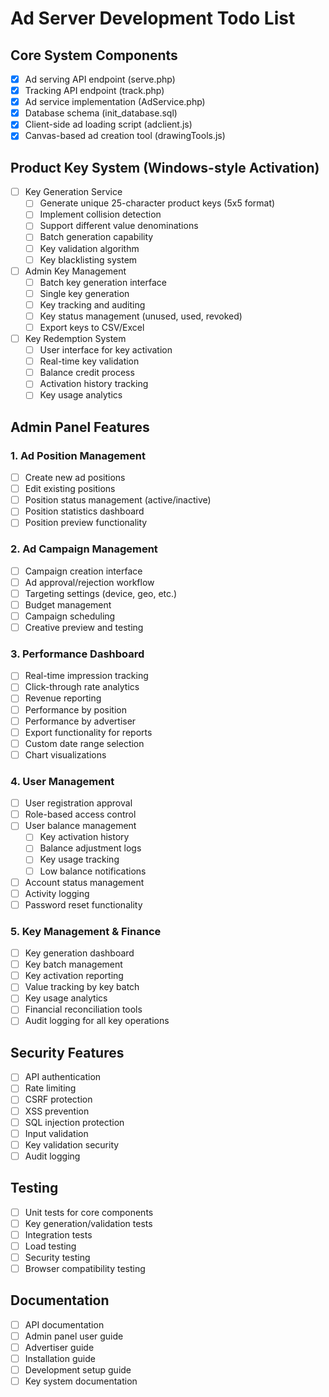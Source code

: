 # Ad Server Development Todo List

## Core System Components
- [x] Ad serving API endpoint (serve.php)
- [x] Tracking API endpoint (track.php)
- [x] Ad service implementation (AdService.php)
- [x] Database schema (init_database.sql)
- [x] Client-side ad loading script (adclient.js)
- [x] Canvas-based ad creation tool (drawingTools.js)

## Product Key System (Windows-style Activation)
- [ ] Key Generation Service
  - [ ] Generate unique 25-character product keys (5x5 format)
  - [ ] Implement collision detection
  - [ ] Support different value denominations
  - [ ] Batch generation capability
  - [ ] Key validation algorithm
  - [ ] Key blacklisting system
- [ ] Admin Key Management
  - [ ] Batch key generation interface
  - [ ] Single key generation
  - [ ] Key tracking and auditing
  - [ ] Key status management (unused, used, revoked)
  - [ ] Export keys to CSV/Excel
- [ ] Key Redemption System
  - [ ] User interface for key activation
  - [ ] Real-time key validation
  - [ ] Balance credit process
  - [ ] Activation history tracking
  - [ ] Key usage analytics

## Admin Panel Features
### 1. Ad Position Management
- [ ] Create new ad positions
- [ ] Edit existing positions
- [ ] Position status management (active/inactive)
- [ ] Position statistics dashboard
- [ ] Position preview functionality

### 2. Ad Campaign Management
- [ ] Campaign creation interface
- [ ] Ad approval/rejection workflow
- [ ] Targeting settings (device, geo, etc.)
- [ ] Budget management
- [ ] Campaign scheduling
- [ ] Creative preview and testing

### 3. Performance Dashboard
- [ ] Real-time impression tracking
- [ ] Click-through rate analytics
- [ ] Revenue reporting
- [ ] Performance by position
- [ ] Performance by advertiser
- [ ] Export functionality for reports
- [ ] Custom date range selection
- [ ] Chart visualizations

### 4. User Management
- [ ] User registration approval
- [ ] Role-based access control
- [ ] User balance management
  - [ ] Key activation history
  - [ ] Balance adjustment logs
  - [ ] Key usage tracking
  - [ ] Low balance notifications
- [ ] Account status management
- [ ] Activity logging
- [ ] Password reset functionality

### 5. Key Management & Finance
- [ ] Key generation dashboard
- [ ] Key batch management
- [ ] Key activation reporting
- [ ] Value tracking by key batch
- [ ] Key usage analytics
- [ ] Financial reconciliation tools
- [ ] Audit logging for all key operations

## Security Features
- [ ] API authentication
- [ ] Rate limiting
- [ ] CSRF protection
- [ ] XSS prevention
- [ ] SQL injection protection
- [ ] Input validation
- [ ] Key validation security
- [ ] Audit logging

## Testing
- [ ] Unit tests for core components
- [ ] Key generation/validation tests
- [ ] Integration tests
- [ ] Load testing
- [ ] Security testing
- [ ] Browser compatibility testing

## Documentation
- [ ] API documentation
- [ ] Admin panel user guide
- [ ] Advertiser guide
- [ ] Installation guide
- [ ] Development setup guide
- [ ] Key system documentation
